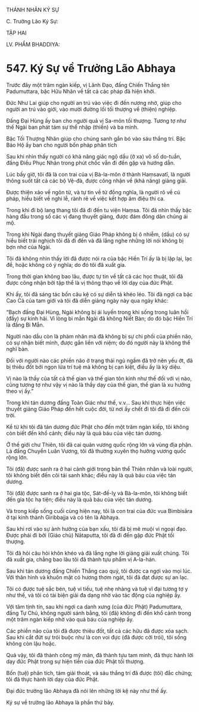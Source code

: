 THÁNH NHÂN KÝ SỰ

C. Trưởng Lão Ký Sự:

TẬP HAI

LV. PHẨM BHADDIYA:

# 547. Ký Sự về Trưởng Lão Abhaya

Trước đây một trăm ngàn kiếp, vị Lãnh Đạo, đấng Chiến Thắng tên Padumuttara, bậc Hữu Nhãn về tất cả các pháp đã hiện khởi.

Đức Như Lai giúp cho người an trú vào việc đi đến nương nhờ, giúp cho người an trú vào giới, vào mười đường lối tối thượng về (thiện) nghiệp.

Đấng Đại Hùng ấy ban cho người quả vị Sa-môn tối thượng. Tương tợ như thế Ngài ban phát tám sự thể nhập (thiền) và ba minh.

Bậc Tối Thượng Nhân giúp cho chúng sanh gắn bó vào sáu thắng trí. Bậc Bảo Hộ ấy ban cho người bốn pháp phân tích

Sau khi nhìn thấy người có khả năng giác ngộ dầu (ở xa) vô số do-tuần, đấng Điều Phục Nhân trong phút chốc vẫn đi đến gặp và hướng dẫn.

Lúc bấy giờ, tôi đã là con trai của vị Bà-la-môn ở thành Haṃsavatī, là người thông suốt tất cả các bộ Vệ-đà, được công nhận về (khả năng) giảng giải.

Được thiện xảo về ngôn từ, và tự tin về từ đồng nghĩa, là người rõ về cú pháp, hiểu biết về nghi lễ, rành rẽ về việc kết hợp âm điệu thi ca.

Trong khi đi bộ lang thang tôi đã đi đến tu viện Haṃsa. Tôi đã nhìn thấy bậc hàng đầu trong số các vị đang thuyết giảng, được đám đông dân chúng ái mộ.

Trong khi Ngài đang thuyết giảng Giáo Pháp không bị ô nhiễm, (dầu) có sự hiểu biết trái nghịch tôi đã đi đến và đã lắng nghe những lời nói không bị bợn nhơ của Ngài.

Tôi đã không nhìn thấy lời đã được nói ra của bậc Hiền Trí ấy là bị lập lại, lạc đề, hoặc không có ý nghĩa; do đó tôi đã xuất gia.

Trong thời gian không bao lâu, được tự tin về tất cả các học thuật, tôi đã được công nhận bởi tập thể là vị thông thạo về lời dạy của đức Phật.

Khi ấy, tôi đã sáng tác bốn câu kệ có sự diễn tả khéo léo. Tôi đã ngợi ca bậc Cao Cả của tam giới và tôi đã diễn giảng ngày này qua ngày khác:

“Bạch đấng Đại Hùng, Ngài không bị ái luyến trong khi sống trong luân hồi (đầy) sự kinh hãi. Vì lòng bi mẫn Ngài đã không Niết Bàn; do đó bậc Hiền Trí là đấng Bi Mẫn.

Người nào dầu còn là phàm nhân mà đã không bị sự chi phối của phiền não, có sự nhận biết mình, được gắn liền với niệm; do đó người này là không thể nghĩ bàn.

Đối với người nào các phiền não ở trạng thái ngủ ngầm đã trở nên yếu ớt, đã bị thiêu đốt bởi ngọn lửa trí tuệ mà không bị cạn kiệt, điều ấy là kỳ diệu.

Vị nào là thầy của tất cả thế gian và thế gian tôn kính như thế đối với vị nào, cũng tương tợ như vậy vị nào là thầy dạy của thế gian, thế gian là xu hướng theo vị ấy.”

Trong khi tán dương đấng Toàn Giác như thế, v.v… Sau khi thực hiện việc thuyết giảng Giáo Pháp đến hết cuộc đời, từ nơi ấy chết đi tôi đã đi đến cõi trời.

Kể từ khi tôi đã tán dương đức Phật cho đến một trăm ngàn kiếp, tôi không còn biết đến khổ cảnh; điều này là quả báu của việc tán dương.

Ở thế giới chư Thiên, tôi đã cai quản vương quốc rộng lớn và vùng địa phận. Là đấng Chuyển Luân Vương, tôi đã thường xuyên thọ hưởng vương quốc rộng lớn.

Tôi (đã) được sanh ra ở hai cảnh giới trong bản thể Thiên nhân và loài người, tôi không biết đến cõi tái sanh khác; điều này là quả báu của việc tán dương.

Tôi (đã) được sanh ra ở hai gia tộc, Sát-đế-lỵ và Bà-la-môn, tôi không biết đến gia tộc hạ tiện; điều này là quả báu của việc tán dương.

Và trong kiếp sống cuối cùng hiện nay, tôi là con trai của đức vua Bimbisāra ở tại kinh thành Giribbajja và có tên là Abhaya.

Sau khi rơi vào sự ảnh hưởng của bạn xấu, tôi đã bị mê muội vì ngoại đạo. Được phái đi bởi (Giáo chủ) Nātaputta, tôi đã đi đến gặp đức Phật tối thượng.

Tôi đã hỏi câu hỏi khôn khéo và đã lắng nghe lời giảng giải xuất chúng. Tôi đã xuất gia, chẳng bao lâu tôi đã thành tựu phẩm vị A-la-hán.

Sau khi tán dương đấng Chiến Thắng cao quý, tôi được ca ngợi vào mọi lúc. Với thân hình và khuôn mặt có hương thơm ngát, tôi đã đạt được sự an lạc.

Tôi có được tuệ sắc bén, tuệ vi tiếu, tuệ nhẹ nhàng và tuệ vĩ đại tương tợ y như thế, và tôi có tài biện giải đa dạng nhờ vào tác động của nghiệp ấy.

Với tâm tịnh tín, sau khi ngợi ca danh xưng (của đức Phật) Padumuttara, đấng Tự Chủ, không người sánh bằng, tôi (đã) không đi đến khổ cảnh trong một trăm ngàn kiếp nhờ vào quả báu của nghiệp ấy.

Các phiền não của tôi đã được thiêu đốt, tất cả các hữu đã được xóa sạch. Sau khi cắt đứt sự trói buộc như là con voi đực (đã được cởi trói), tôi sống không còn lậu hoặc.

Quả vậy, tôi đã thành công mỹ mãn, đã thành tựu tam minh, đã thực hành lời dạy đức Phật trong sự hiện tiền của đức Phật tối thượng.

Bốn (tuệ) phân tích, tám giải thoát, và sáu thắng trí đã được (tôi) đắc chứng; tôi đã thực hành lời dạy của đức Phật.

Đại đức trưởng lão Abhaya đã nói lên những lời kệ này như thế ấy.

Ký sự về trưởng lão Abhaya là phần thứ bảy.
